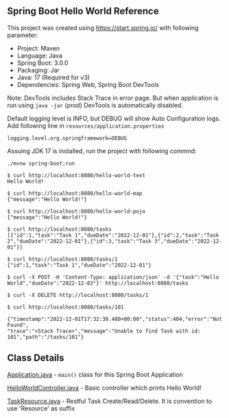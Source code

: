 ## Spring Boot Hello World Reference

This project was created using https://start.spring.io/ with following parameter:

* Project: Maven
* Language: Java
* Spring Boot: 3.0.0
* Packaging: Jar
* Java: 17 (Required for v3)
* Dependencies: Spring Web, Spring Boot DevTools

Note: DevTools includes Stack Trace in error page. But when application is run using `java -jar` (prod)
DevTools is automatically disabled.

Default logging level is INFO, but DEBUG will show Auto Configuration logs. Add following line in `resources/application.properties`

```
logging.level.org.springframework=DEBUG
```

Assuing JDK 17 is installed, run the project with following commnd:

```shell
./mvnw spring-boot:run
```

```shell
$ curl http://localhost:8080/hello-world-text
Hello World!

$ curl http://localhost:8080/hello-world-map
{"message":"Hello World!"}

$ curl http://localhost:8080/hello-world-pojo
{"message":"Hello World!"}  

$ curl http://localhost:8080/tasks
[{"id":1,"task":"Task 1","dueDate":"2022-12-01"},{"id":2,"task":"Task 2","dueDate":"2022-12-01"},{"id":3,"task":"Task 3","dueDate":"2022-12-01"}]

$ curl http://localhost:8080/tasks/1
{"id":1,"task":"Task 1","dueDate":"2022-12-01"}

$ curl -X POST -H 'Content-Type: application/json' -d '{"task":"Hello World","dueDate":"2022-12-03"}' http://localhost:8080/tasks

$ curl -X DELETE http://localhost:8080/tasks/1

$ curl http://localhost:8080/tasks/101

{"timestamp":"2022-12-01T17:32:30.480+00:00","status":404,"error":"Not Found",
"trace":"<Stack Trace>","message":"Unable to find Task with id: 101","path":"/tasks/101"}
```

## Class Details
[Application.java][1] - `main()` class for this Spring Boot Application

[HelloWorldController.java][2] - Basic controller which prints Hello World!

[TaskResource.java][3] - Restful Task Create/Read/Delete. It is convention to use 'Resource' as suffix 

[1]: https://github.com/ronygomes/reference/blob/master/SpringBoot/spring-boot-rest-intro/src/main/java/me/ronygomes/reference/springboot/Application.java
[2]: https://github.com/ronygomes/reference/blob/master/SpringBoot/spring-boot-rest-intro/src/main/java/me/ronygomes/reference/springboot/HelloWorldController.java
[3]: https://github.com/ronygomes/reference/blob/master/SpringBoot/spring-boot-rest-intro/src/main/java/me/ronygomes/reference/springboot/TaskResource.java